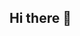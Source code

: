 ## Hi there 👋

<!--
[![Anurag's github stats](https://github-readme-stats.vercel.app/api?username=DuDungSil)](https://github.com/anuraghazra/github-readme-stats)
-->

<!--
**DuDungSil/DuDungSil** is a ✨ _special_ ✨ repository because its `README.md` (this file) appears on your GitHub profile.

Here are some ideas to get you started:

- 🔭 I’m currently working on ...
- 🌱 I’m currently learning ...
- 👯 I’m looking to collaborate on ...
- 🤔 I’m looking for help with ...
- 💬 Ask me about ...
- 📫 How to reach me: ...
- 😄 Pronouns: ...
- ⚡ Fun fact: ...
-->
